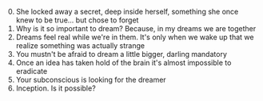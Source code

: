 0. She locked away a secret, deep inside herself, something she once knew to be true... but chose to forget
1. Why is it so important to dream? Because, in my dreams we are together
2. Dreams feel real while we're in them. It's only when we wake up that we realize something was actually strange
3. You mustn't be afraid to dream a little bigger, darling
mandatory
4. Once an idea has taken hold of the brain it's almost impossible to eradicate
5. Your subconscious is looking for the dreamer
6. Inception. Is it possible?

